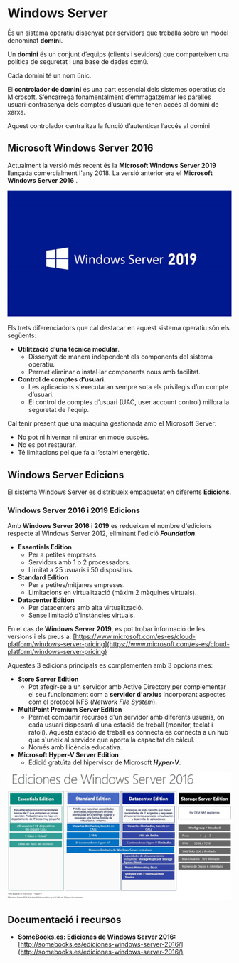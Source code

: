 # Windows Server

És un sistema operatiu dissenyat per servidors que treballa sobre un model denominat **domini**.

Un **domini** és un conjunt d’equips \(clients i sevidors\) que comparteixen una política de seguretat i una base de dades comú.

Cada domini té un nom únic.

El **controlador de domini** és una part essencial dels sistemes operatius de Microsoft. S’encarrega fonamentalment d’emmagatzemar les parelles usuari-contrasenya dels comptes d’usuari que tenen accés al domini de xarxa.

Aquest controlador centralitza la funció d’autenticar l’accés al domini

## Microsoft Windows Server 2016

Actualment la versió més recent és la **Microsoft Windows Server 2019** llançada comercialment l'any 2018. La versió anterior era el **Microsoft Windows Server 2016** .

![](../../.gitbook/assets/maxresdefault.jpg)

Els trets diferenciadors que cal destacar en aquest sistema operatiu són els següents:

* **Utilització d’una tècnica modular**. 
  * Dissenyat de manera independent els components del sistema operatiu. 
  * Permet eliminar o instal·lar components nous amb facilitat.
* **Control de comptes d’usuari**. 
  * Les aplicacions s'executaran sempre sota els privilegis d’un compte d’usuari. 
  * El control de comptes d’usuari \(UAC, user account control\) millora la seguretat de l'equip.

Cal tenir present que una màquina gestionada amb el Microsoft Server:

* No pot ni hivernar ni entrar en mode suspès.
* No es pot restaurar.
* Té limitacions pel que fa a l’estalvi energètic.

## Windows Server Edicions

El sistema Windows Server es distribueix empaquetat en diferents **Edicions**.

### Windows Server 2016 i 2019 Edicions

Amb **Windows Server 2016** i **2019** es redueixen el nombre d'edicions respecte al Windows Server 2012, eliminant l'edició _**Foundation**_.

* **Essentials Edition**
  * Per a petites empreses.
  * Servidors amb 1 o 2 processadors. 
  * Limitat a 25 usuaris i 50 dispositius.
* **Standard Edition**
  * Per a petites/mitjanes empreses.
  * Limitacions en virtualització \(màxim 2 màquines virtuals\).
* **Datacenter Edition**
  * Per datacenters amb alta virtualització.
  * Sense limitació d'instàncies virtuals.

En el cas de **Windows Server 2019**, es pot trobar informació de les versions i els preus a: [https://www.microsoft.com/es-es/cloud-platform/windows-server-pricing](https://www.microsoft.com/es-es/cloud-platform/windows-server-pricing)

Aquestes 3 edicions principals es complementen amb 3 opcions més:

* **Store Server Edition**
  * Pot afegir-se a un servidor amb Active Directory per complementar el seu funcionament com a **servidor d'arxius** incorporant aspectes com el protocol NFS \(_Network File System_\).
* **MultiPoint Premium Server Edition**
  * Permet compartir recursos d'un servidor amb diferents usuaris, on cada usuari disposarà d'una estació de treball \(monitor, teclat i ratolí\). Aquesta estació de treball es connecta es connecta a un hub que s'uneix al servidor que aporta la capacitat de càlcul.
  * Només amb llicència educativa.
* **Microsoft Hyper-V Server Edition**
  * Edició gratuïta del hipervisor de Microsoft _**Hyper-V**_.

![](../../.gitbook/assets/windows2016_edicions.jpg)

## Documentació i recursos

* **SomeBooks.es: Ediciones de Windows Server 2016:** [http://somebooks.es/ediciones-windows-server-2016/](http://somebooks.es/ediciones-windows-server-2016/)

